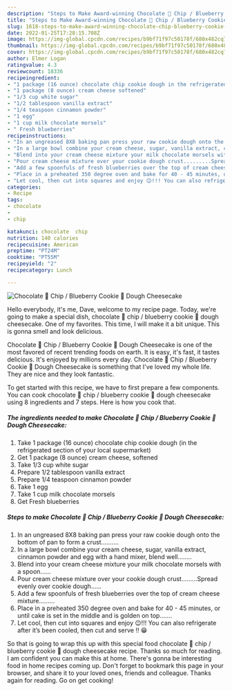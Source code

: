 ```yaml
---
description: "Steps to Make Award-winning Chocolate 🍫 Chip / Blueberry Cookie 🍪 Dough Cheesecake"
title: "Steps to Make Award-winning Chocolate 🍫 Chip / Blueberry Cookie 🍪 Dough Cheesecake"
slug: 1618-steps-to-make-award-winning-chocolate-chip-blueberry-cookie-dough-cheesecake
date: 2022-01-25T17:28:15.708Z
image: https://img-global.cpcdn.com/recipes/b9bf71f97c50178f/680x482cq70/chocolate-chip-blueberry-cookie-dough-cheesecake-recipe-main-photo.jpg
thumbnail: https://img-global.cpcdn.com/recipes/b9bf71f97c50178f/680x482cq70/chocolate-chip-blueberry-cookie-dough-cheesecake-recipe-main-photo.jpg
cover: https://img-global.cpcdn.com/recipes/b9bf71f97c50178f/680x482cq70/chocolate-chip-blueberry-cookie-dough-cheesecake-recipe-main-photo.jpg
author: Elmer Logan
ratingvalue: 4.3
reviewcount: 18336
recipeingredient:
- "1 package (16 ounce) chocolate chip cookie dough in the refrigerated section of your local supermarket"
- "1 package (8 ounce) cream cheese softened"
- "1/3 cup white sugar"
- "1/2 tablespoon vanilla extract"
- "1/4 teaspoon cinnamon powder"
- "1 egg"
- "1 cup milk chocolate morsels"
- " Fresh blueberries"
recipeinstructions:
- "In an ungreased 8X8 baking pan press your raw cookie dough onto the bottom of pan to form a crust.........."
- "In a large bowl combine your cream cheese, sugar, vanilla extract, cinnamon powder and egg with a hand mixer, blend well........"
- "Blend into your cream cheese mixture your milk chocolate morsels with a spoon......"
- "Pour cream cheese mixture over your cookie dough crust.........Spread evenly over cookie dough......"
- "Add a few spoonfuls of fresh blueberries over the top of cream cheese mixture........."
- "Place in a preheated 350 degree oven and bake for 40 - 45 minutes, or until cake is set in the middle and is golden on top......."
- "Let cool, then cut into squares and enjoy 😉!!! You can also refrigerate after it’s been cooled, then cut and serve !! 😁"
categories:
- Recipe
tags:
- chocolate
- 
- chip

katakunci: chocolate  chip 
nutrition: 140 calories
recipecuisine: American
preptime: "PT24M"
cooktime: "PT55M"
recipeyield: "2"
recipecategory: Lunch

---
```



![Chocolate 🍫 Chip / Blueberry Cookie 🍪 Dough Cheesecake](https://img-global.cpcdn.com/recipes/b9bf71f97c50178f/680x482cq70/chocolate-chip-blueberry-cookie-dough-cheesecake-recipe-main-photo.jpg)

Hello everybody, it's me, Dave, welcome to my recipe page. Today, we're going to make a special dish, chocolate 🍫 chip / blueberry cookie 🍪 dough cheesecake. One of my favorites. This time, I will make it a bit unique. This is gonna smell and look delicious.



Chocolate 🍫 Chip / Blueberry Cookie 🍪 Dough Cheesecake is one of the most favored of recent trending foods on earth. It is easy, it's fast, it tastes delicious. It's enjoyed by millions every day. Chocolate 🍫 Chip / Blueberry Cookie 🍪 Dough Cheesecake is something that I've loved my whole life. They are nice and they look fantastic.


To get started with this recipe, we have to first prepare a few components. You can cook chocolate 🍫 chip / blueberry cookie 🍪 dough cheesecake using 8 ingredients and 7 steps. Here is how you cook that.

<!--inarticleads1-->

##### The ingredients needed to make Chocolate 🍫 Chip / Blueberry Cookie 🍪 Dough Cheesecake:

1. Take 1 package (16 ounce) chocolate chip cookie dough (in the refrigerated section of your local supermarket)
1. Get 1 package (8 ounce) cream cheese, softened
1. Take 1/3 cup white sugar
1. Prepare 1/2 tablespoon vanilla extract
1. Prepare 1/4 teaspoon cinnamon powder
1. Take 1 egg
1. Take 1 cup milk chocolate morsels
1. Get  Fresh blueberries




<!--inarticleads2-->

##### Steps to make Chocolate 🍫 Chip / Blueberry Cookie 🍪 Dough Cheesecake:

1. In an ungreased 8X8 baking pan press your raw cookie dough onto the bottom of pan to form a crust..........
1. In a large bowl combine your cream cheese, sugar, vanilla extract, cinnamon powder and egg with a hand mixer, blend well........
1. Blend into your cream cheese mixture your milk chocolate morsels with a spoon......
1. Pour cream cheese mixture over your cookie dough crust.........Spread evenly over cookie dough......
1. Add a few spoonfuls of fresh blueberries over the top of cream cheese mixture.........
1. Place in a preheated 350 degree oven and bake for 40 - 45 minutes, or until cake is set in the middle and is golden on top.......
1. Let cool, then cut into squares and enjoy 😉!!! You can also refrigerate after it’s been cooled, then cut and serve !! 😁




So that is going to wrap this up with this special food chocolate 🍫 chip / blueberry cookie 🍪 dough cheesecake recipe. Thanks so much for reading. I am confident you can make this at home. There's gonna be interesting food in home recipes coming up. Don't forget to bookmark this page in your browser, and share it to your loved ones, friends and colleague. Thanks again for reading. Go on get cooking!
